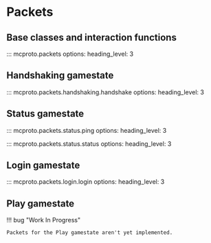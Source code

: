 # Packets

## Base classes and interaction functions

::: mcproto.packets
    options:
        heading_level: 3

## Handshaking gamestate

::: mcproto.packets.handshaking.handshake
    options:
        heading_level: 3

## Status gamestate

::: mcproto.packets.status.ping
    options:
        heading_level: 3

::: mcproto.packets.status.status
    options:
        heading_level: 3

## Login gamestate

::: mcproto.packets.login.login
    options:
        heading_level: 3

## Play gamestate

!!! bug "Work In Progress"

    Packets for the Play gamestate aren't yet implemented.
